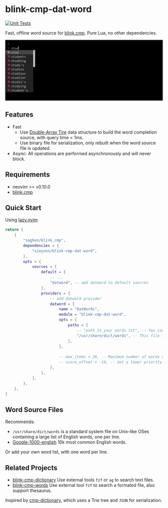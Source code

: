 # blink-cmp-dat-word

[![Unit Tests](https://github.com/xieyonn/blink-cmp-dat-word/actions/workflows/test.yaml/badge.svg?branch=main)](https://github.com/xieyonn/blink-cmp-dat-word/actions/workflows/test.yaml)

Fast, offline word source for [blink.cmp](https://github.com/Saghen/blink.cmp). Pure Lua, no other dependencies.

![Preview Image](data/preview.png)

## Features

- Fast
    - Use [Double-Array Tire](https://linux.thai.net/~thep/datrie/datrie.html) data structure to build the word completion source, with query time < 1ms.
    - Use binary file for serialization, only rebuilt when the word source file is updated.
- Async: All operations are performed asynchronously and will never block.

## Requirements

- neovim >= v0.10.0
- [blink.cmp](https://github.com/Saghen/blink.cmp)

## Quick Start

Using [lazy.nvim](https://github.com/folke/lazy.nvim)

```lua
return {
	{
		"saghen/blink.cmp",
		dependencies = {
			"xieyonn/blink-cmp-dat-word",
		},
		opts = {
			sources = {
				default = {
					-- ...
					"datword", -- add datword to default sources
				},
				providers = {
					-- add datword provider
					datword = {
						name = "DatWords",
						module = "blink-cmp-dat-word",
						opts = {
							paths = {
								-- "path_to_your_words.txt", -- You can add your owned word files.
								"/usr/share/dict/words", -- This file is included by default on Linux/macOS.
							},
						},

						-- max_items = 20, -- Maximum number of words queried per request.
						-- score_offset = -10, -- Set a lower priority.
					},
				},
			},
		},
	},
}
```

## Word Source Files

Recommends:

- `/usr/share/dict/words` is a standard system file on Unix-like OSes containing a large list of English words, one per line.
- [Google-1000-english](https://github.com/first20hours/google-10000-english) 10k most common English words.

Or add your own word list, with one word per line.

## Related Projects

- [blink-cmp-dictionary](https://github.com/Kaiser-Yang/blink-cmp-dictionary) Use external tools `fzf` or `ag` to search text files.
- [blink-cmp-words](https://github.com/archie-judd/blink-cmp-words) Use external tool `fzf` to search a formated file, also support thesaurus.

Inspired by [cmp-dictionary](https://github.com/uga-rosa/cmp-dictionary), which uses a Trie tree and `JSON` for serialization.
